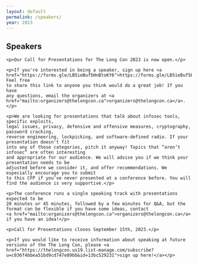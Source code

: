 ```yaml
---
layout: default
permalink: /speakers/
year: 2023
---
```


<div class="row marketing">
  <div class="col-lg-12">
    <h2>Speakers</h2>

    <p>Our Call for Presentations for The Long Con 2023 is now open.</p>

    <p>If you're interested in being a speaker, sign up here <a href="https://forms.gle/LB5ieBuf5HnBtoKY6">https://forms.gle/LB5ieBuf5HnBtoKY6</a>. Feel free
    to share this link to anyone you think would do a great job! If you have
    any questions, email the organizers at <a href="mailto:organizers@thelongcon.ca">organizers@thelongcon.ca</a>.</p>

    <p>We are looking for presentations that talk about infosec tools, specific exploits,
    legal issues, privacy, defensive and offensive measures, cryptography, password cracking,
    reverse engineering, lockpicking, and software-defined radio. If your presentation doesn't fit
    into any of those categories, pitch it anyway! Topics that “aren’t infosec” are often interesting
    and appropriate for our audience. We will advise you if we think your presentation needs to be
    adjusted before we consider it, and offer recommendations. We especially encourage you to submit
    to this CFP if you’ve never presented at a conference before. You will find the audience is very supportive.</p>

    <p>The conference runs a single speaking track with presentations expected to be
    20 minutes or 45 minutes, followed by a few minutes for Q&A, but the format can be flexible if you have some ideas, contact
    <a href="mailto:organizers@thelongcon.ca">organizers@thelongcon.ca</a> if you have an idea!</p>

    <p>Call for Presentations closes September 15th, 2023.</p>

    <p>If you would like to receive information about speaking at future versions of the The Long Con, please <a href="https://thelongcon.us19.list-manage.com/subscribe?u=c036f4bbea51bd9cd747e89bb&id=13bc529231">sign up here!</a></p>
  </div>
</div>
